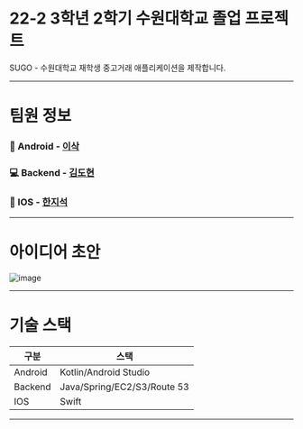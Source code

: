 # 22-2 3학년 2학기 수원대학교 졸업 프로젝트

SUGO - 수원대학교 재학생 중고거래 애플리케이션을 제작합니다.

---

# 팀원 정보

### 📱 Android - [이삭](https://github.com/lsakee)
### 💻 Backend - [김도현](https://github.com/K-Diger)
### 🍎 IOS - [한지석](https://github.com/sozohoy)

---

# 아이디어 초안

![image](https://user-images.githubusercontent.com/60564431/189289240-63015abf-2f39-482b-a80a-42f80fe9fed1.png)

---

# 기술 스택

|구분|스택|
|---|---|
|Android|Kotlin/Android Studio|
|Backend|Java/Spring/EC2/S3/Route 53|
|IOS|Swift|

---
